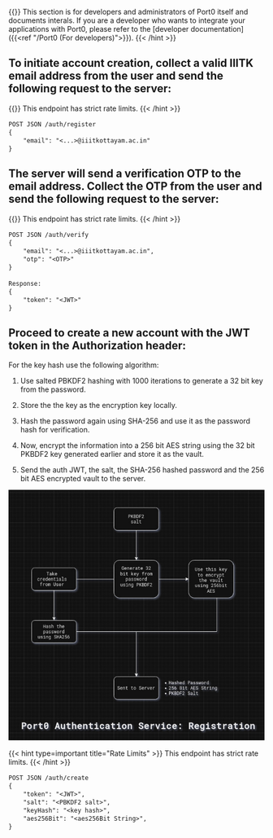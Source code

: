 ---
---

{{<hint type=note title="Note" >}}
This section is for developers and administrators of Port0 itself and documents interals. If you are a developer who wants to integrate your applications with Port0, please refer to the [developer documentation]({{<ref "/Port0 (For developers)">}}).
{{< /hint >}}

## To initiate account creation, collect a valid IIITK email address from the user and send the following request to the server:

{{<hint type=important title="Rate Limits" >}}
This endpoint has strict rate limits.
{{< /hint >}}

```
POST JSON /auth/register
{
    "email": "<...>@iiitkottayam.ac.in"
}
```

## The server will send a verification OTP to the email address. Collect the OTP from the user and send the following request to the server:

{{<hint type=important title="Rate Limits" >}}
This endpoint has strict rate limits.
{{< /hint >}}

```
POST JSON /auth/verify
{
    "email": "<...>@iiitkottayam.ac.in",
    "otp": "<OTP>"
}

Response:
{
    "token": "<JWT>"
}
```

## Proceed to create a new account with the JWT token in the Authorization header:

For the key hash use the following algorithm:

1. Use salted PBKDF2 hashing with 1000 iterations to generate a 32 bit key from the password.

2. Store the the key as the encryption key locally.

3. Hash the password again using SHA-256 and use it as the password hash for verification.

4. Now, encrypt the information into a 256 bit AES string using the 32 bit PKBDF2 key generated earlier and store it as the vault.

5. Send the auth JWT, the salt, the SHA-256 hashed password and the 256 bit AES encrypted vault to the server.

![Port0 Register Flow](Register.jpg)


{{< hint type=important title="Rate Limits" >}}
This endpoint has strict rate limits.
{{< /hint >}}

```
POST JSON /auth/create
{
    "token": "<JWT>",
    "salt": "<PBKDF2 salt>",
    "keyHash": "<key hash>",
    "aes256Bit": "<aes256Bit String>",
}
```
